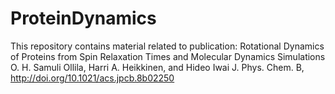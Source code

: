 # ProteinDynamics

This repository contains material related to publication:
Rotational Dynamics of Proteins from Spin Relaxation Times and Molecular Dynamics Simulations
O. H. Samuli Ollila, Harri A. Heikkinen, and Hideo Iwai
J. Phys. Chem. B, http://doi.org/10.1021/acs.jpcb.8b02250
